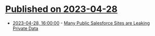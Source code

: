 # [Published on 2023-04-28](index.md)

* [2023-04-28, 16:00:00](https://yro.slashdot.org/story/23/04/28/1557245/many-public-salesforce-sites-are-leaking-private-data?utm_source=rss1.0mainlinkanon&utm_medium=feed) - [Many Public Salesforce Sites are Leaking Private Data](https://yro.slashdot.org/story/23/04/28/1557245/many-public-salesforce-sites-are-leaking-private-data?utm_source=rss1.0mainlinkanon&utm_medium=feed)

